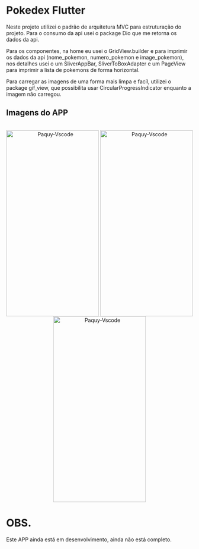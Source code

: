 # Pokedex Flutter

Neste projeto utilizei o padrão de arquitetura MVC para estruturação do projeto. Para o consumo da api usei o package Dio que me retorna os dados da api.

Para os componentes, na home eu usei o GridView.builder e para imprimir os dados da api (nome_pokemon, numero_pokemon e image_pokemon), nos detalhes usei o um SliverAppBar, SliverToBoxAdapter e um PageView para imprimir a lista de pokemons de forma horizontal. 

Para carregar as imagens de uma forma mais limpa e facíl, utilizei o package gif_view, que possibilita usar CircularProgressIndicator enquanto a imagem não carregou.

## Imagens do APP

<div style="display: inline_block", align="center"><br>
  <img align="center" alt="Paquy-Vscode" height="500" width="250" 
     src="https://user-images.githubusercontent.com/83305912/192593659-5087e73f-c062-4f99-aca0-f35ea1b951fd.jpg" />
  <img align="center" alt="Paquy-Vscode" height="500" width="250" 
     src="https://user-images.githubusercontent.com/83305912/192593658-5ade970f-bf41-4c97-8b10-9a919fa84e51.jpg" />
  <img align="center" alt="Paquy-Vscode" height="500" width="250" 
     src="https://user-images.githubusercontent.com/83305912/192593651-bc7479af-cf91-438f-95db-75ffde0179aa.jpg" />
  </div>

# OBS.
Este APP ainda está em desenvolvimento, ainda não está completo.
